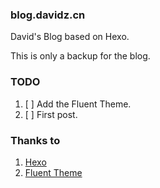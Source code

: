 ### blog.davidz.cn
David's Blog based on Hexo.

This is only a backup for the blog.

### TODO
1. [ ] Add the Fluent Theme.
2. [ ] First post.

### Thanks to
1. [Hexo](https://github.com/hexojs/hexo)
2. [Fluent Theme](https://github.com/fluid-dev/hexo-theme-fluid)
